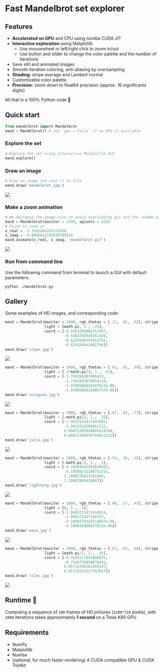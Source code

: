 # Fast Mandelbrot set explorer

## Features
- **Accelerated on GPU** and CPU using numba CUDA JIT
- **Interactive exploration** using Matplotlib
  - Use mousewheel or left/right click to zoom in/out
  - Use button and slider to change the color palette and the number of iterations
- Save still and animated images
- Smooth iteration coloring, anti-aliasing by oversampling
- **Shading:** stripe average and Lambert normal
- Customizable color palette
- **Precision:** zoom down to float64 precision (approx. 16 significants digits)

All that in a 100% Python code 🐍

## Quick start

```python
from mandelbrot import Mandelbrot
mand = Mandelbrot() # set `gpu = False` if no GPU is available
```

### Explore the set

```python
# Explore the set using interactive Matplotlib GUI
mand.explore()
```
### Draw an image

```python
# Draw an image and save it to file
mand.draw('mandelbrot.jpg')
```
![](img/mandelbrot.jpg)

### Make a zoom animation

```python
# We decrease the image size to avoid overloading git and the readme page
mand = Mandelbrot(maxiter = 2500, xpixels = 426)
# Point to zoom at
x_real = -1.7492404293151038
x_imag = -0.0002615793835705974
mand.animate(x_real, x_imag, 'mandelbrot.gif')
```
![](img/mandelbrot.gif)

### Run from command line

Use the following command from terminal to launch a GUI with default parameters:

```shell
python ./mandelbrot.py
```
## Gallery

Some examples of HD images, and corresponding code:

```python
mand = Mandelbrot(maxiter = 5000, rgb_thetas = [.11, .02, .92], stripe_s = 2,
                  light = [math.pi, 1., .25],
                  coord = [-0.5503295086752807,
                           -0.5503293049351449,
                           -0.6259346555912755,
                           -0.625934541001796])
mand.draw('crown.jpg')
```
![](img/crown.jpg)

```python
mand = Mandelbrot(maxiter = 5000, rgb_thetas = [.83, .01, .99], stripe_s = 5,
                  light = [-3*math.pi/4, 1., .25],
                  coord = [-1.749289287806423,
                           -1.7492892878054118,
                           -1.8709586016347623e-06,
                           -1.8709580332005737e-06])
mand.draw('octogone.jpg')
```
![](img/octogone.jpg)

```python
mand = Mandelbrot(maxiter = 5000, rgb_thetas = [.87, .83, .77], stripe_s = 0,
                  light = [-math.pi/2, 1., .15],
                  coord = [-1.9415524417847085,
                           -1.9415524394561112,
                           0.00013385928801614168,
                           0.00013386059768851223])
mand.draw('julia.jpg')
```
![](img/julia.jpg)

```python
mand = Mandelbrot(maxiter = 5000, rgb_thetas = [.54, .38, .35], stripe_s = 8,
                  light = [-math.pi/4, 1., .1],
                  coord = [-0.19569582393630502,
                           -0.19569331188751315,
                           1.1000276413181806,
                           1.10002905416902])
mand.draw('lightning.jpg')
```
![](img/lightning.jpg)

```python
mand = Mandelbrot(maxiter = 5000, rgb_thetas = [.60, .57, .45], stripe_s = 12,
                  light = [0, 1., .1],
                  coord = [-1.8605721473418524,
                           -1.860572147340747,
                           -3.1800170324714687e-06,
                           -3.180016406837821e-06])
mand.draw('wave.jpg')
```
![](img/wave.jpg)

```python
mand = Mandelbrot(maxiter = 5000, rgb_thetas = [.63, .83, .98], stripe_s = 0,
                  light = [math.pi/2, 1., .25],
                  coord = [-0.7545217835886875,
                           -0.7544770820676441,
                           0.05716740181493137,
                           0.05719254327783547])
mand.draw('tiles.jpg')
```
![](img/tiles.jpg)


## Runtime 🚀

Computing a sequence of `100` frames of HD pictures (`1280*720` pixels), with `2000` iterations takes approximately **1 second** on a Tesla K80 GPU.

## Requirements
- NumPy
- Matplotlib
- Numba
- (optional, for much faster rendering) A CUDA compatible GPU & CUDA Toolkit
